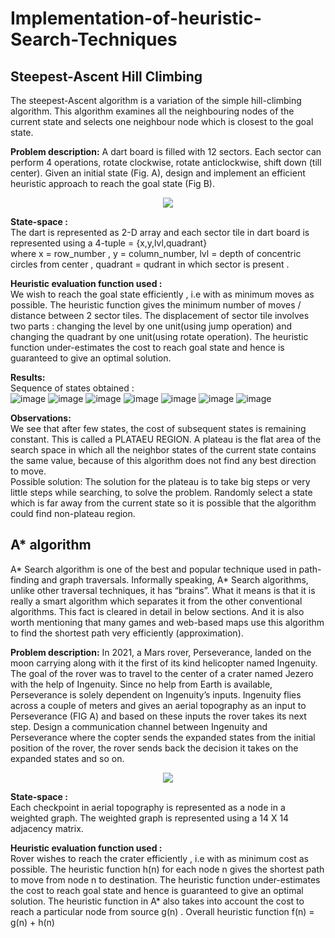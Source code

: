# Implementation-of-heuristic-Search-Techniques

## Steepest-Ascent Hill Climbing
The steepest-Ascent algorithm is a variation of the simple hill-climbing algorithm. This algorithm examines all the neighbouring nodes of the current state and selects one neighbour node which is closest to the goal state.

**Problem description:** 
A dart board is filled with 12 sectors. Each sector can perform 4 operations, rotate clockwise, rotate
anticlockwise, shift down (till center). Given an initial state (Fig. A), design and implement an efficient
heuristic approach to reach the goal state (Fig B).
<p align="center">
  <img src="https://user-images.githubusercontent.com/66625110/158943403-48ed91cd-abbd-45f6-a05e-cc87160a81f8.png">
</p>

**State-space :** </br>
The dart is represented as 2-D array and each sector tile in dart board is represented using a 4-tuple = {x,y,lvl,quadrant} </br>
where x = row_number , y = column_number, lvl = depth of concentric circles from center , quadrant = qudrant in which sector is present .

**Heuristic evaluation function used :** </br>
We wish to reach the goal state efficiently , i.e with as minimum moves as possible. The heuristic function gives the minimum number of moves / distance between 2 sector tiles. The displacement of sector tile involves two parts : changing the level by one unit(using jump operation) and changing the quadrant by one unit(using rotate operation). The heuristic function under-estimates the cost to reach goal state and hence is guaranteed to give an optimal solution.

**Results:** </br>
Sequence of states obtained : </br>
![image](https://user-images.githubusercontent.com/66625110/158945026-5086f404-f2c8-43a5-b6de-66925b50d2b9.png)   ![image](https://user-images.githubusercontent.com/66625110/158945070-a215c4f5-3f70-4f3f-a62d-9314b624dcc5.png) ![image](https://user-images.githubusercontent.com/66625110/158945180-b65c2611-7462-410d-9e94-66cb795f347b.png) ![image](https://user-images.githubusercontent.com/66625110/158945286-7ce4466b-7846-4d38-9f40-903e4fbe1464.png)
![image](https://user-images.githubusercontent.com/66625110/158945336-4cebbf23-307e-4360-be9d-2e2c41d6b868.png)
![image](https://user-images.githubusercontent.com/66625110/158945352-8ec24531-7e02-4dee-a53e-ac5e45984d67.png)
![image](https://user-images.githubusercontent.com/66625110/158945353-ca625b5a-8fc9-45fa-a28c-012a6f28c29a.png)

**Observations:**</br>
We see that after few states, the cost of subsequent states is remaining constant. This is called a PLATAEU REGION. A plateau is the flat area of the search space in which all the neighbor states of the current state contains the same value, because of this algorithm does not find any best direction to move. </br>
Possible solution: The solution for the plateau is to take big steps or very little steps while searching, to solve the problem. Randomly select a state which is far away from the current state so it is possible that the algorithm could find non-plateau region.


## A* algorithm

A* Search algorithm is one of the best and popular technique used in path-finding and graph traversals. Informally speaking, A* Search algorithms, unlike other traversal techniques, it has “brains”. What it means is that it is really a smart algorithm which separates it from the other conventional algorithms. This fact is cleared in detail in below sections. 
And it is also worth mentioning that many games and web-based maps use this algorithm to find the shortest path very efficiently (approximation). 

**Problem description:** 
In 2021, a Mars rover, Perseverance, landed on the moon carrying along with it the first of its kind
helicopter named Ingenuity. The goal of the rover was to travel to the center of a crater named Jezero
with the help of Ingenuity. Since no help from Earth is available, Perseverance is solely dependent on
Ingenuity’s inputs. Ingenuity flies across a couple of meters and gives an aerial topography as an input to
Perseverance (FIG A) and based on these inputs the rover takes its next step. Design a communication
channel between Ingenuity and Perseverance where the copter sends the expanded states from the
initial position of the rover, the rover sends back the decision it takes on the expanded states and so on.
<p align="center">
  <img src="https://user-images.githubusercontent.com/66625110/158946135-9cfd3654-d613-4d24-b805-0b33442c10dd.png">
</p>

**State-space :** </br>
Each checkpoint in aerial topography is represented as a node in a weighted graph. The weighted graph is represented using a 14 X 14 adjacency matrix.

**Heuristic evaluation function used :** </br>
Rover wishes to reach the crater efficiently , i.e with as minimum cost as possible. The heuristic function h(n) for each node n gives the shortest path to move from node n to destination. The heuristic function under-estimates the cost to reach goal state and hence is guaranteed to give an optimal solution. The heuristic function in A* also takes into account the cost to reach a particular node from source g(n) .
       Overall heuristic function f(n) = g(n) + h(n)
